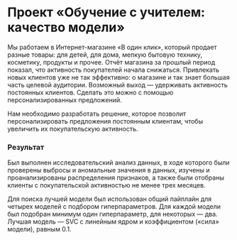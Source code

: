 # Проект «Обучение с учителем: качество модели»

Мы работаем в Интернет-магазине «В один клик», который продает разные товары: для детей, для дома, мепкую бытовую технику, косметику, продукты и прочее. Отчёт магазина за прошлый период показал, что активность покупателей начала снижаться. Привлекать новых клиентов уже не так эффективно: о магазине и так знает большая часть целевой аудитории. Возможный выход — удерживать активность постоянных клиентов. Сделать это можно с помощью персонализированных предложений.

Нам необходимо разработать решение, которое позволит персонализировать предложения постоянным клиентам, чтобы увеличить их покупательскую активность.

### Результат

Был выполнен исследовательский анализ данных, в ходе которого были проверены выбросы и аномальные значения в данных, изучены и проанализированы распределения признаков, а также были отобраны клиенты с покупательской активностью не менее трех месяцев.

Для поиска лучшей модели был использован общий пайплайн для четырех моделей с подбором гиперпараметров. Для каждой модели был подобран минимум один гиперпараметр, для некоторых — два. Лучшая модель — SVC с линейным ядром и коэффициентом
(«сила» модели), равным 0.1.

